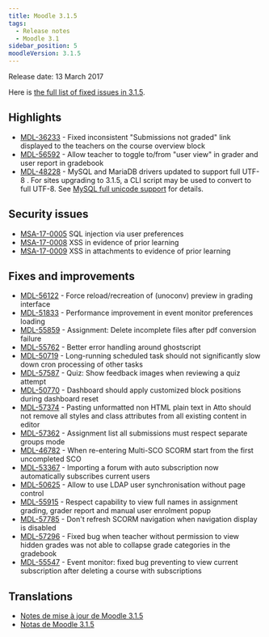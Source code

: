 ```yaml
---
title: Moodle 3.1.5
tags:
  - Release notes
  - Moodle 3.1
sidebar_position: 5
moodleVersion: 3.1.5
---
```

Release date: 13 March 2017

Here is [the full list of fixed issues in 3.1.5](https://moodle.atlassian.net/secure/IssueNavigator!executeAdvanced.jspa?jqlQuery=project+%3D+mdl+AND+resolution+%3D+fixed+AND+fixVersion+in+%28%223.1.5%22%29+ORDER+BY+priority+DESC&runQuery=true&clear=true).

## Highlights

- [MDL-36233](https://moodle.atlassian.net/browse/MDL-36233) - Fixed inconsistent "Submissions not graded" link displayed to the teachers on the course overview block
- [MDL-56592](https://moodle.atlassian.net/browse/MDL-56592) - Allow teacher to toggle to/from "user view" in grader and user report in gradebook
- [MDL-48228](https://moodle.atlassian.net/browse/MDL-48228) - MySQL and MariaDB drivers updated to support full UTF-8 . For sites upgrading to 3.1.5, a CLI script may be used to convert to full UTF-8. See [MySQL full unicode support](https://docs.moodle.org/en/MySQL_full_unicode_support) for details.

## Security issues

- [MSA-17-0005](https://moodle.org/mod/forum/discuss.php?d=349419#p1409805) SQL injection via user preferences
- [MSA-17-0008](https://moodle.org/mod/forum/discuss.php?d=349421#p1409807) XSS in evidence of prior learning
- [MSA-17-0009](https://moodle.org/mod/forum/discuss.php?d=349422#p1409808) XSS in attachments to evidence of prior learning

## Fixes and improvements

- [MDL-56122](https://moodle.atlassian.net/browse/MDL-56122) - Force reload/recreation of (unoconv) preview in grading interface
- [MDL-51833](https://moodle.atlassian.net/browse/MDL-51833) - Performance improvement in event monitor preferences loading
- [MDL-55859](https://moodle.atlassian.net/browse/MDL-55859) - Assignment: Delete incomplete files after pdf conversion failure
- [MDL-55762](https://moodle.atlassian.net/browse/MDL-55762) - Better error handling around ghostscript
- [MDL-50719](https://moodle.atlassian.net/browse/MDL-50719) - Long-running scheduled task should not significantly slow down cron processing of other tasks
- [MDL-57587](https://moodle.atlassian.net/browse/MDL-57587) - Quiz: Show feedback images when reviewing a quiz attempt
- [MDL-50770](https://moodle.atlassian.net/browse/MDL-50770) - Dashboard should apply customized block positions during dashboard reset
- [MDL-57374](https://moodle.atlassian.net/browse/MDL-57374) - Pasting unformatted non HTML plain text in Atto should not remove all styles and class attributes from all existing content in editor
- [MDL-57362](https://moodle.atlassian.net/browse/MDL-57362) - Assignment list all submissions must respect separate groups mode
- [MDL-46782](https://moodle.atlassian.net/browse/MDL-46782) - When re-entering Multi-SCO SCORM start from the first uncompleted SCO
- [MDL-53367](https://moodle.atlassian.net/browse/MDL-53367) - Importing a forum with auto subscription now automatically subscribes current users
- [MDL-50625](https://moodle.atlassian.net/browse/MDL-50625) - Allow to use LDAP user synchronisation without page control
- [MDL-55915](https://moodle.atlassian.net/browse/MDL-55915) - Respect capability to view full names in assignment grading, grader report and manual user enrolment popup
- [MDL-57785](https://moodle.atlassian.net/browse/MDL-57785) - Don't refresh SCORM navigation when navigation display is disabled
- [MDL-57296](https://moodle.atlassian.net/browse/MDL-57296) - Fixed bug when teacher without permission to view hidden grades was not able to collapse grade categories in the gradebook
- [MDL-55547](https://moodle.atlassian.net/browse/MDL-55547) - Event monitor: fixed bug preventing to view current subscription after deleting a course with subscriptions

## Translations

- [Notes de mise à jour de Moodle 3.1.5](https://docs.moodle.org/fr/Notes_de_mise_à_jour_de_Moodle_3.1.5)
- [Notas de Moodle 3.1.5](https://docs.moodle.org/es/Notas_de_Moodle_3.1.5)
